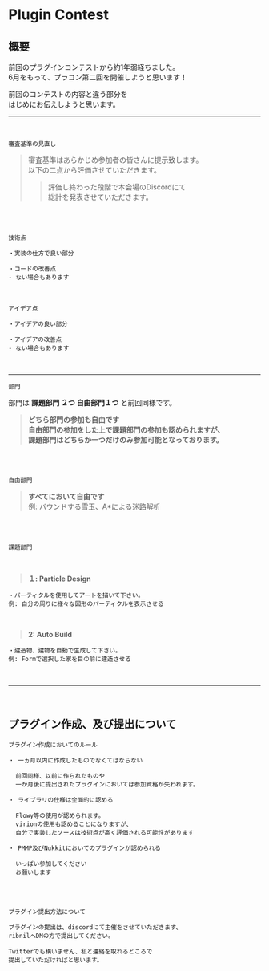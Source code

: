 # Plugin Contest  

## 概要  

前回のプラグインコンテストから約1年弱経ちました。  
6月をもって、プラコン第二回を開催しようと思います！

前回のコンテストの内容と違う部分を  
はじめにお伝えしようと思います。

***

<br>

```
審査基準の見直し
```  

> 審査基準はあらかじめ参加者の皆さんに提示致します。  
> 以下の二点から評価させていただきます。 
>> 評価し終わった段階で本会場のDiscordにて  
>> 総計を発表させていただきます。

<br>
<br>

`技術点`  

```
・実装の仕方で良い部分  

・コードの改善点
- ない場合もあります
```  

<br>
    
`アイデア点`  

```
・アイデアの良い部分  

・アイデアの改善点
- ない場合もあります
```  

<br>

***

`部門`  

部門は **課題部門 ２つ 自由部門１つ** と前回同様です。  
> **どちら部門の参加も自由です**  
> **自由部門の参加をした上で課題部門の参加も認められますが、**  
> **課題部門はどちらか一つだけのみ参加可能となっております。**

<br>
<br>

`自由部門`  

> **すべてにおいて自由です**  
> 例: バウンドする雪玉、A*による迷路解析  

<br>
<br>

`課題部門`  

<br>
  
> **１: Particle Design**  

```
・パーティクルを使用してアートを描いて下さい。
例: 自分の周りに様々な図形のパーティクルを表示させる
```  

<br>

> **2: Auto Build**  

```
・建造物、建物を自動で生成して下さい。
例: Formで選択した家を目の前に建造させる
```  

<br>  

***

<br>

## プラグイン作成、及び提出について  

`プラグイン作成においてのルール`  

```
・ 一ヵ月以内に作成したものでなくてはならない  
  
  前回同様、以前に作られたものや  
  一か月後に提出されたプラグインにおいては参加資格が失われます。
```

```
・ ライブラリの仕様は全面的に認める

  Flowy等の使用が認められます。
  virionの使用も認めることになりますが、  
  自分で実装したソースは技術点が高く評価される可能性があります
```

```
・ PMMP及びNukkitにおいてのプラグインが認められる

  いっぱい参加してください
  お願いします
```

<br>
<br>

`プラグイン提出方法について`

```
プラグインの提出は、discordにて主催をさせていただきます、
ribnilへDMの方で提出してください。

Twitterでも構いません、私と連絡を取れるところで
提出していただければと思います。
```